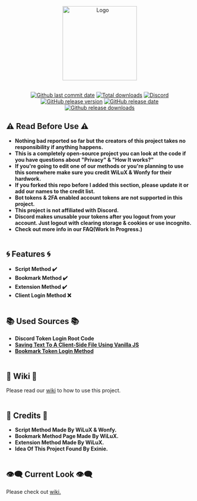 <div align="center">
<img src="https://raw.githubusercontent.com/WiLuX-Source/Discord-Token-Login/master/Resources/New_LogoNB.png" height="200em" alt="Logo">
<br></br>

[![Github last commit date](https://img.shields.io/github/last-commit/WiLuX-Source/Discord-Token-Login.svg?style=for-the-badge&label=Updated&logo=github&cacheSeconds=600)](https://github.com/WiLuX-Source/Discord-Token-Login/commits)
[![Total downloads](https://img.shields.io/github/downloads/WiLuX-Source/Discord-Token-Login/total.svg?style=for-the-badge&label=Downloads&logo=github&cacheSeconds=600)](https://github.com/WiLuX-Source/Discord-Token-Login/releases)
[![Discord](https://img.shields.io/discord/852591290872233984.svg?style=for-the-badge&color=7289da&label=Discord&logo=discord&logoColor=white&cacheSeconds=3600)](https://discord.gg/BvT98xY2rr)
[![GitHub release version](https://img.shields.io/github/v/release/WiLuX-Source/Discord-Token-Login.svg?style=for-the-badge&label=Version&logo=github&cacheSeconds=600)](https://github.com/WiLuX-Source/Discord-Token-Login/releases)
[![GitHub release date](https://img.shields.io/github/release-date-pre/WiLuX-Source/Discord-Token-Login.svg?style=for-the-badge&label=Released&logo=github&cacheSeconds=600)](https://github.com/WiLuX-Source/Discord-Token-Login/releases)
[![Github release downloads](https://img.shields.io/github/downloads-pre/WiLuX-Source/Discord-Token-Login/latest/total.svg?style=for-the-badge&label=Last+Downloads&logo=github&cacheSeconds=600)](https://github.com/WiLuX-Source/Discord-Token-Login/releases)
</div>

## ⚠️ Read Before Use ⚠️
- **Nothing bad reported so far but the creators of this project takes no responsibility if anything happens.**
- **This is a completely open-source project you can look at the code if you have questions about "Privacy" & "How It works?"**
- **If you're going to edit one of our methods or you're planning to use this somewhere make sure you credit WiLuX & Wonfy for their hardwork.**
- **If you forked this repo before I added this section, please update it or add our names to the credit list.**
- **Bot tokens & 2FA enabled account tokens are not supported in this project.**
- **This project is not affiliated with Discord.**
- **Discord makes unusable your tokens after you logout from your account. Just logout with clearing storage & cookies or use incognito.**
- **Check out more info in our FAQ(Work In Progress.)**
<br></br>

## 🌀 Features 🌀
- **Script Method ✔️**
- **Bookmark Method ✔️**
- **Extension Method ✔️**
- **Client Login Method ❌**
<br></br>

## 📚 Used Sources 📚
- **Discord Token Login Root Code**
- **[Saving Text To A Client-Side File Using Vanilla JS](https://robkendal.co.uk/blog/2020-04-17-saving-text-to-client-side-file-using-vanilla-js)**
- **[Bookmark Token Login Method](https://github.com/Kappador/Token-Bookmark-Login)**
<br></br>

## 📜 Wiki 📜
Please read our [wiki](https://github.com/WiLuX-Source/Discord-Token-Login/wiki) to how to use this project.
<br></br>

## 📄 Credits 📄
- **Script Method Made By WiLuX & Wonfy.**
- **Bookmark Method Page Made By WiLuX.**
- **Extension Method Made By WiLuX.**
- **Idea Of This Project Found By Exinie.**
<br></br>

## 👁️‍🗨️ Current Look 👁️‍🗨️
Please check out [wiki.](https://github.com/WiLuX-Source/Discord-Token-Login/wiki)
